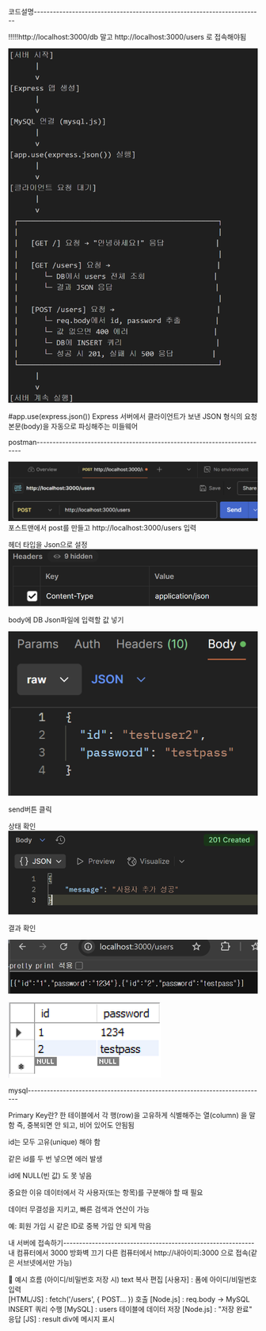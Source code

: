코드설명------------------------------------------------------------------------

!!!!!http://localhost:3000/db 말고 http://localhost:3000/users 로 접속해야됨

![alt text](./REDMEimg/image.png)

#app.use(express.json())
Express 서버에서 클라이언트가 보낸 JSON 형식의 요청 본문(body)을 자동으로 파싱해주는 미들웨어

postman-------------------------------------------------------------------------

![alt text](./REDMEimg/post.png)
포스트맨에서 post를 만들고
http://localhost:3000/users 입력

헤더 타입을 Json으로 설정
![alt text](./REDMEimg/header.png)

body에 DB Json파일에 입력할 값 넣기

![alt text](./REDMEimg/body.png)

send버튼 클릭

상태 확인
![alt text](./REDMEimg/status.png)

결과 확인

![alt text](./REDMEimg/end.png)

![alt text](./REDMEimg/end1.png)

mysql---------------------------------------------------------------------------

Primary Key란?
한 테이블에서 각 행(row)을 고유하게 식별해주는 열(column) 을 말함
즉, 중복되면 안 되고, 비어 있어도 안됨됨

id는 모두 고유(unique) 해야 함

같은 id를 두 번 넣으면 에러 발생

id에 NULL(빈 값) 도 못 넣음

중요한 이유
데이터에서 각 사용자(또는 항목)를 구분해야 할 때 필요

데이터 무결성을 지키고, 빠른 검색과 연산이 가능

예: 회원 가입 시 같은 ID로 중복 가입 안 되게 막음

내 서버에 접속하기------------------------------------------------------------
내 컴퓨터에서 3000 방화벽 끄기
다른 컴퓨터에서 http://내아이피:3000 으로 접속(같은 서브넷에서만 가능)

🔁 예시 흐름 (아이디/비밀번호 저장 시)
text
복사
편집
[사용자]   : 폼에 아이디/비밀번호 입력
<br>
[HTML/JS]  : fetch('/users', { POST... }) 호출
[Node.js]  : req.body → MySQL INSERT 쿼리 수행
[MySQL]    : users 테이블에 데이터 저장
[Node.js]  : "저장 완료" 응답
[JS]       : result div에 메시지 표시
